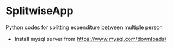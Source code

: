 # SplitwiseApp
Python codes for splitting expenditure between multiple person

* Install mysql server from https://www.mysql.com/downloads/
